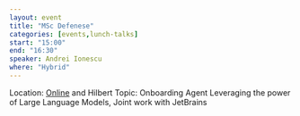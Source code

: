 ```yaml
---
layout: event
title: "MSc Defenese"
categories: [events,lunch-talks]
start: "15:00"
end: "16:30"
speaker: Andrei Ionescu
where: "Hybrid"
---
```


Location: [Online](https://teams.microsoft.com/l/meetup-join/19%3ameeting_ZjM0YzlkMmQtMTliZC00OWM2LWIyOTgtYTE0YmY4MjQyZmVl%40thread.v2/0?context=%7b%22Tid%22%3a%22096e524d-6929-4030-8cd3-8ab42de0887b%22%2c%22Oid%22%3a%22a55bb16a-3b22-4fb5-bd8c-523175669ffb%22%7d) and Hilbert
Topic: Onboarding Agent Leveraging the power of Large Language Models, Joint work with JetBrains
